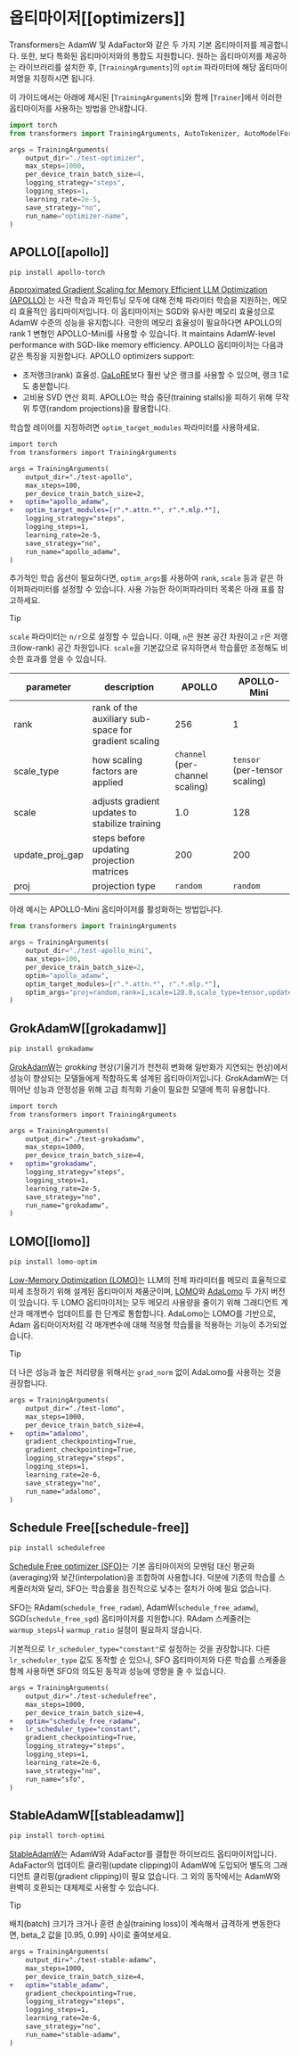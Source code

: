 <!--Copyright 2024 The HuggingFace Team. All rights reserved.

Licensed under the Apache License, Version 2.0 (the "License"); you may not use this file except in compliance with
the License. You may obtain a copy of the License at

http://www.apache.org/licenses/LICENSE-2.0

Unless required by applicable law or agreed to in writing, software distributed under the License is distributed on
an "AS IS" BASIS, WITHOUT WARRANTIES OR CONDITIONS OF ANY KIND, either express or implied. See the License for the
specific language governing permissions and limitations under the License.

⚠️ Note that this file is in Markdown but contain specific syntax for our doc-builder (similar to MDX) that may not be
rendered properly in your Markdown viewer.

-->

# 옵티마이저[[optimizers]]

Transformers는 AdamW 및 AdaFactor와 같은 두 가지 기본 옵티마이저를 제공합니다. 또한, 보다 특화된 옵티마이저와의 통합도 지원합니다. 원하는 옵티마이저를 제공하는 라이브러리를 설치한 후, [`TrainingArguments`]의 `optim` 파라미터에 해당 옵티마이저명을 지정하시면 됩니다. 

이 가이드에서는 아래에 제시된 [`TrainingArguments`]와 함께 [`Trainer`]에서 이러한 옵티마이저를 사용하는 방법을 안내합니다. 

```py
import torch
from transformers import TrainingArguments, AutoTokenizer, AutoModelForCausalLM, Trainer

args = TrainingArguments(
    output_dir="./test-optimizer",
    max_steps=1000,
    per_device_train_batch_size=4,
    logging_strategy="steps",
    logging_steps=1,
    learning_rate=2e-5,
    save_strategy="no",
    run_name="optimizer-name",
)
```

## APOLLO[[apollo]]

```bash
pip install apollo-torch
```

[Approximated Gradient Scaling for Memory Efficient LLM Optimization (APOLLO)](https://github.com/zhuhanqing/APOLLO) 는 사전 학습과 파인튜닝 모두에 대해 전체 파라미터 학습을 지원하는, 메모리 효율적인 옵티마이저입니다. 이 옵티마이저는 SGD와 유사한 메모리 효율성으로 AdamW 수준의 성능을 유지합니다. 극한의 메모리 효율성이 필요하다면 APOLLO의 rank 1 변형인 APOLLO-Mini를 사용할 수 있습니다. It maintains AdamW-level performance with SGD-like memory efficiency. APOLLO 옵티마이저는 다음과 같은 특징을 지원합니다. APOLLO optimizers support:

* 초저랭크(rank) 효율성. [GaLoRE](./trainer#galore)보다 훨씬 낮은 랭크를 사용할 수 있으며, 랭크 1로도 충분합니다.
* 고비용 SVD 연산 회피. APOLLO는 학습 중단(training stalls)을 피하기 위해 무작위 투영(random projections)을 활용합니다.

학습할 레이어를 지정하려면 `optim_target_modules` 파라미터를 사용하세요. 

```diff
import torch
from transformers import TrainingArguments

args = TrainingArguments(
    output_dir="./test-apollo",
    max_steps=100,
    per_device_train_batch_size=2,
+   optim="apollo_adamw",
+   optim_target_modules=[r".*.attn.*", r".*.mlp.*"],
    logging_strategy="steps",
    logging_steps=1,
    learning_rate=2e-5,
    save_strategy="no",
    run_name="apollo_adamw",
)
```

추가적인 학습 옵션이 필요하다면, `optim_args`를 사용하여 `rank`, `scale` 등과 같은 하이퍼파라미터를 설정할 수 있습니다. 사용 가능한 하이퍼파라미터 목록은 아래 표를 참고하세요.

> [!TIP]
> `scale` 파라미터는 `n/r`으로 설정할 수 있습니다. 이때, `n`은 원본 공간 차원이고 `r`은 저랭크(low-rank) 공간 차원입니다. `scale`을 기본값으로 유지하면서 학습률만 조정해도 비슷한 효과를 얻을 수 있습니다.

| parameter | description | APOLLO | APOLLO-Mini |
|---|---|---|---|
| rank | rank of the auxiliary sub-space for gradient scaling | 256 | 1 |
| scale_type | how scaling factors are applied | `channel` (per-channel scaling) | `tensor` (per-tensor scaling) |
| scale | adjusts gradient updates to stabilize training | 1.0 | 128 |
| update_proj_gap | steps before updating projection matrices | 200 | 200 |
| proj | projection type | `random` | `random` |

아래 예시는 APOLLO-Mini 옵티마이저를 활성화하는 방법입니다.

```py
from transformers import TrainingArguments

args = TrainingArguments(
    output_dir="./test-apollo_mini",
    max_steps=100,
    per_device_train_batch_size=2,
    optim="apollo_adamw",
    optim_target_modules=[r".*.attn.*", r".*.mlp.*"],
    optim_args="proj=random,rank=1,scale=128.0,scale_type=tensor,update_proj_gap=200",
)
```

## GrokAdamW[[grokadamw]]

```bash
pip install grokadamw
```

[GrokAdamW](https://github.com/cognitivecomputations/grokadamw)는 *grokking* 현상(기울기가 천천히 변화해 일반화가 지연되는 현상)에서 성능이 향상되는 모델들에게 적합하도록 설계된 옵티마이저입니다. GrokAdamW는 더 뛰어난 성능과 안정성을 위해 고급 최적화 기술이 필요한 모델에 특히 유용합니다. 

```diff
import torch
from transformers import TrainingArguments

args = TrainingArguments(
    output_dir="./test-grokadamw",
    max_steps=1000,
    per_device_train_batch_size=4,
+   optim="grokadamw",
    logging_strategy="steps",
    logging_steps=1,
    learning_rate=2e-5,
    save_strategy="no",
    run_name="grokadamw",
)
```

## LOMO[[lomo]]

```bash
pip install lomo-optim
```

[Low-Memory Optimization (LOMO)](https://github.com/OpenLMLab/LOMO)는 LLM의 전체 파라미터를 메모리 효율적으로 미세 조정하기 위해 설계된 옵티마이저 제품군이며, [LOMO](https://huggingface.co/papers/2306.09782)와 [AdaLomo](https://hf.co/papers/2310.10195) 두 가지 버전이 있습니다. 두 LOMO 옵티마이저는 모두 메모리 사용량을 줄이기 위해 그래디언트 계산과 매개변수 업데이트를 한 단계로 통합합니다. AdaLomo는 LOMO를 기반으로, Adam 옵티마이저처럼 각 매개변수에 대해 적응형 학습률을 적용하는 기능이 추가되었습니다.

> [!TIP]
> 더 나은 성능과 높은 처리량을 위해서는 `grad_norm` 없이 AdaLomo를 사용하는 것을 권장합니다.

```diff
args = TrainingArguments(
    output_dir="./test-lomo",
    max_steps=1000,
    per_device_train_batch_size=4,
+   optim="adalomo",
    gradient_checkpointing=True,
    gradient_checkpointing=True,
    logging_strategy="steps",
    logging_steps=1,
    learning_rate=2e-6,
    save_strategy="no",
    run_name="adalomo",
)
```

## Schedule Free[[schedule-free]]

```bash
pip install schedulefree
```

[Schedule Free optimizer (SFO)](https://hf.co/papers/2405.15682)는 기본 옵티마이저의 모멘텀 대신 평균화(averaging)와 보간(interpolation)을 조합하여 사용합니다. 덕분에 기존의 학습률 스케줄러처와 달리, SFO는 학습률을 점진적으로 낮추는 절차가 아예 필요 없습니다.

SFO는 RAdam(`schedule_free_radam`), AdamW(`schedule_free_adamw`), SGD(`schedule_free_sgd`) 옵티마이저를 지원합니다. RAdam 스케줄러는 `warmup_steps`나 `warmup_ratio` 설정이 필요하지 않습니다. 

기본적으로 `lr_scheduler_type="constant"`로 설정하는 것을 권장합니다. 다른 `lr_scheduler_type` 값도 동작할 순 있으나, SFO 옵티마이저와 다른 학습률 스케줄을 함께 사용하면 SFO의 의도된 동작과 성능에 영향을 줄 수 있습니다. 

```diff
args = TrainingArguments(
    output_dir="./test-schedulefree",
    max_steps=1000,
    per_device_train_batch_size=4,
+   optim="schedule_free_radamw",
+   lr_scheduler_type="constant",
    gradient_checkpointing=True,
    logging_strategy="steps",
    logging_steps=1,
    learning_rate=2e-6,
    save_strategy="no",
    run_name="sfo",
)
```

## StableAdamW[[stableadamw]]

```bash
pip install torch-optimi
```

[StableAdamW](https://arxiv.org/pdf/2304.13013)는 AdamW와 AdaFactor를 결합한 하이브리드 옵티마이저입니다. AdaFactor의 업데이트 클리핑(update clipping)이 AdamW에 도입되어 별도의 그래디언트 클리핑(gradient clipping)이 필요 없습니다. 그 외의 동작에서는 AdamW와 완벽히 호환되는 대체제로 사용할 수 있습니다.

> [!TIP]
> 배치(batch) 크기가 크거나 훈련 손실(training loss)이 계속해서 급격하게 변동한다면, beta_2 값을 [0.95, 0.99] 사이로 줄여보세요.

```diff
args = TrainingArguments(
    output_dir="./test-stable-adamw",
    max_steps=1000,
    per_device_train_batch_size=4,
+   optim="stable_adamw",
    gradient_checkpointing=True,
    logging_strategy="steps",
    logging_steps=1,
    learning_rate=2e-6,
    save_strategy="no",
    run_name="stable-adamw",
)
```